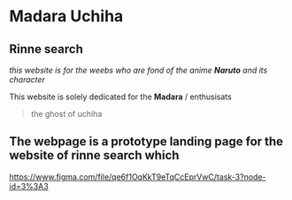 # Madara Uchiha
## Rinne search 

*this website is for the weebs who are fond of the anime **Naruto** and its character*

This website is solely dedicated for the **Madara**  / enthusisats
> the ghost of uchiha


The webpage is a prototype landing page for the website  of rinne search which 
- 


https://www.figma.com/file/qe6f1OqKkT9eTqCcEprVwC/task-3?node-id=3%3A3
